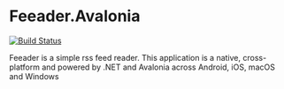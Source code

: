 # Feeader.Avalonia

[![Build Status](https://monbsoft.visualstudio.com/Feeader.Avalonia/_apis/build/status/Monbsoft.Feeader.Avalonia?branchName=dev)](https://monbsoft.visualstudio.com/Feeader.Avalonia/_build/latest?definitionId=14&branchName=dev)

Feeader is a simple rss feed reader. This application is a native, cross-platform and powered by .NET and Avalonia across Android, iOS, macOS and Windows 